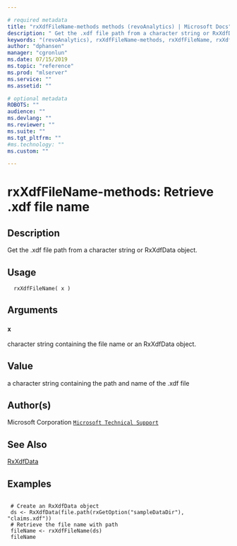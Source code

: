 ```yaml
--- 

# required metadata 
title: "rxXdfFileName-methods methods (revoAnalytics) | Microsoft Docs" 
description: " Get the .xdf file path from a character string or RxXdfData object. " 
keywords: "(revoAnalytics), rxXdfFileName-methods, rxXdfFileName, rxXdfFileName,RxXdfData-method, rxXdfFileName,character-method, rxXdfFileName,ANY-method, methods, file, connection" 
author: "dphansen" 
manager: "cgronlun" 
ms.date: 07/15/2019
ms.topic: "reference" 
ms.prod: "mlserver" 
ms.service: "" 
ms.assetid: "" 

# optional metadata 
ROBOTS: "" 
audience: "" 
ms.devlang: "" 
ms.reviewer: "" 
ms.suite: "" 
ms.tgt_pltfrm: "" 
#ms.technology: "" 
ms.custom: "" 

--- 
```








 # rxXdfFileName-methods: Retrieve .xdf file name 
 ## Description

Get the .xdf file path from a character string or RxXdfData object.


 ## Usage

```   
  rxXdfFileName( x )

```

 ## Arguments



 ### `x`
 character string containing the file name or an RxXdfData object. 



 ## Value

a character string containing the path and name of the .xdf file

 ## Author(s)
 Microsoft Corporation [`Microsoft Technical Support`](https://go.microsoft.com/fwlink/?LinkID=698556&clcid=0x409)


 ## See Also

[RxXdfData](RxXdfData.md)

 ## Examples

 ```

  # Create an RxXdfData object
  ds <- RxXdfData(file.path(rxGetOption("sampleDataDir"), "claims.xdf"))
  # Retrieve the file name with path
  fileName <- rxXdfFileName(ds)
  fileName
```




